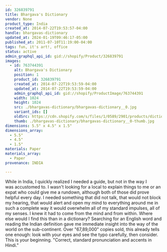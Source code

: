 ```yaml
---
id: 326839791
title: Bhargava's Dictionary
vendor: None
product_type: India
created_at: 2014-07-22T19:53:57-04:00
handle: bhargavas-dictionary
updated_at: 2024-01-19T09:46:17-05:00
published_at: 2011-07-10T11:19:00-04:00
tags: fun, it's art!, office
status: active
admin_graphql_api_id: gid://shopify/Product/326839791
images:
  - id: 763744391
    alt: Bhargava's Dictionary
    position: 1
    product_id: 326839791
    created_at: 2014-07-22T19:53:59-04:00
    updated_at: 2014-07-22T19:53:59-04:00
    admin_graphql_api_id: gid://shopify/ProductImage/763744391
    width: 1024
    height: 1024
    src: ./bhargavas-dictionary/bhargavas-dictionary__0.jpg
    variant_ids: []
    oldSrc: https://cdn.shopify.com/s/files/1/0589/2901/products/dictionary_1.jpeg?v=1406073239
    thumb: ./bhargavas-dictionary/bhargavas-dictionary__0-thumb.jpg
dimensions: 5.5" x 4.5" x 1.5"
dimensions_array:
  - 5.5"
  - 4.5"
  - 1.5"
materials: Paper
materials_array:
  - Paper
provenance: INDIA

---
```


While in India, I quickly realized I needed a guide, but not in the way I was accustomed to. I wasn't looking for a local to explain things to me or an expat who could give me a rundown, although both of those did prove helpful every day. I needed something that did not talk, that would not block my hearing, that would alert and open my mind to everything around me in such a complete way it would overwhelm all of my standard impulses, all of my senses. I knew it had to come from the mind and from within. Where else would I find this than in a dictionary? Searching for an English word and reading the Indian definition gave me immediate insight into the way of the world on the sub-continent. Over "67,89,000" copies sold, this already tells one enough: look with your eyes and see the typo carefully, then consider. This is your beginning. "Correct, standard pronunciation and accents in Hindi."